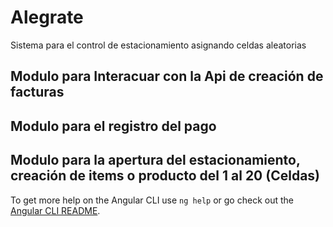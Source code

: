 # Alegrate

Sistema para el control de estacionamiento asignando celdas aleatorias 

## Modulo para Interacuar con la Api de creación de facturas


## Modulo para el registro del pago


## Modulo para la apertura del estacionamiento, creación de items o producto del 1 al 20 (Celdas)

To get more help on the Angular CLI use `ng help` or go check out the [Angular CLI README](https://github.com/angular/angular-cli/blob/master/README.md).
